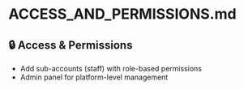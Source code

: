 # ACCESS_AND_PERMISSIONS.md

## 🔒 Access & Permissions

- Add sub-accounts (staff) with role-based permissions
- Admin panel for platform-level management
